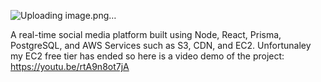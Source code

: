 ![Uploading image.png…]()



A real-time social media platform built using Node, React, Prisma, PostgreSQL, and AWS Services such as S3, CDN, and EC2.
Unfortunaley my EC2 free tier has ended so here is a video demo of the project: https://youtu.be/rtA9n8ot7jA
